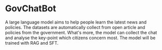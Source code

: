 # GovChatBot
A large language model aims to help people learn the latest news and policies. The datasets are automatically collect from open article and policies from the government. What's more, the model can collect the chat and analyse the key-point which citizens concern most. The model will be trained with RAG and SFT.

